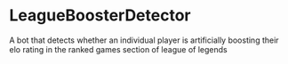 # LeagueBoosterDetector
A bot that detects whether an individual player is artificially boosting their elo rating in the ranked games section of league of legends
